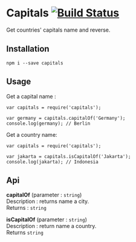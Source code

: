 # Capitals  [![Build Status](https://travis-ci.org/hosein2398/Capitals.svg?branch=master)](https://travis-ci.org/hosein2398/Capitals)
Get countries' capitals name and reverse.

## Installation
```
npm i --save capitals
```

## Usage 
Get a capital name :
```JS
var capitals = require('capitals');

var germany = capitals.capitalOf('Germany');
console.log(germany); // Berlin
```

Get a country name:
```JS
var capitals = require('capitals');

var jakarta = capitals.isCapitalOf('Jakarta');
console.log(jakarta); // Indonesia
```

## Api

**capitalOf** (parameter : `string`)  
Description : returns name a city.  
Returns : `string`  

**isCapitalOf** (parameter : `string`)  
Description : return name a country.  
Returns `string`  
